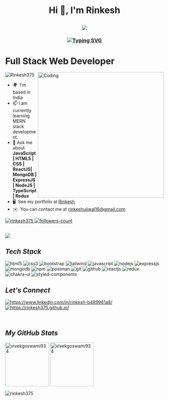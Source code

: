 <h1 align="center">Hi 👋, I'm Rinkesh</h1>
<h2><p align="center">
  <a href="#"><img src="https://readme-typing-svg.herokuapp.com?color=FFFF&center=true&lines=Full+Stack+Web+Developer;1200%2B+Hours+of+Coding+Experience;Data+Structures+And+Algorithms"></a></p><h3 align="center">
  <a href="https://git.io/typing-svg"><img src="https://readme-typing-svg.demolab.com?font=Fira+Code&weight=700&duration=10000&pause=1000&color=FFA000&center=true&vCenter=true&width=600&height=70&lines=A+passionate+Full+Stack+Web+Developer+From+India;Have+2160%2B+Hours+of+Coding+Experience" alt="Typing SVG" /></a>
</h3>
</h2>
<h1>Full Stack Web Developer</h1>
<img align="right" alt="Coding" width="400" src="https://cdn.dribbble.com/users/1593595/screenshots/5725252/media/e9f9ea5544e27c43d88ba9945eb9403a.jpg?resize=1000x750&vertical=center">

<p align="left"> <img src="https://komarev.com/ghpvc/?username=Rinkesh375&label=Profile%20views&color=0e75b6&style=flat" alt="Rinkesh375" /> </p>

* 🌍  I'm based in India
* 📫 I am currently learning MERN stack development.
* 💬 Ask me about **JavaScript | HTML5 | CSS | ReactJS| MongoDB | ExpressJS | NodeJS | TypeScript | Redux**
* 🖥️  See my portfolio at [Rinkesh](https://rinkesh375.github.io/)
* ✉️  You can contact me at [rinkeshujjwal16@gmail.com](mailto:rinkeshujjwal16@gmail.com)


<p align="left">
    <a href="https://github.com/rinkesh375">
        <img src="https://komarev.com/ghpvc/?username=rinkesh375&label=Profile%20views&color=0e75b6&style=flat" alt="rinkesh375" />
    </a>
    <a href="https://github.com/rinkesh375?tab=followers">
        <img src="https://img.shields.io/github/followers/rinkesh375?label=Followers&style=social" alt="followers-count">
    </a>
</p>
  
<br>



<img src="https://imgs.search.brave.com/GIZVpntD8nBghn1rIX7k2fuiuNRVav8AVZ88d-MPnvg/rs:fit:1200:675:1/g:ce/aHR0cHM6Ly93d3cu/YmFjYW5jeXRlY2hu/b2xvZ3kuY29tL2lt/Zy9tZXJuLWltZ3Mv/YmFubmVyMS5qcGc"/>
<h2><i>Tech Stack</i></h2>

<p>
    <img src="https://img.shields.io/badge/HTML5-E34F26?style=for-the-badge&logo=html5&logoColor=E34F26&labelColor=black" alt="html5" />
    <img src="https://img.shields.io/badge/CSS3-1572B6?style=for-the-badge&logo=css3&logoColor=1572B6&labelColor=black" alt="css3" />
    <img src="https://img.shields.io/badge/Bootstrap-732ff9?style=for-the-badge&logo=bootstrap&logoColor=732ff9&labelColor=black" alt="bootstrap" />
    <img src="https://img.shields.io/badge/Tailwind_CSS-38bdf8?style=for-the-badge&logo=tailwind-css&logoColor=38bdf8&labelColor=black" alt="tailwind" />
    <img src="https://img.shields.io/badge/JavaScript-F7DF1E?style=for-the-badge&logo=javascript&logoColor=F7DF1E&labelColor=black" alt="javascript" />
    <img src="https://img.shields.io/badge/Node.js-339933?style=for-the-badge&logo=nodedotjs&logoColor=339933&labelColor=black" alt="nodejs" />
    <img src="https://img.shields.io/badge/Express.js-000000?style=for-the-badge&logo=express&logoColor=white&labelColor=black" alt="expressjs" />
    <img src="https://img.shields.io/badge/MongoDB-4EA94B?style=for-the-badge&logo=mongodb&logoColor=4EA94B&labelColor=black" alt="mongodb" />
    <img src="https://img.shields.io/badge/npm-CB3837?style=for-the-badge&logo=npm&logoColor=CB3837&labelColor=black" alt="npm" />
    <img src="https://img.shields.io/badge/Postman-FF6C37?style=for-the-badge&logo=Postman&logoColor=FF6C37&labelColor=black" alt="postman" />
    <img src="https://img.shields.io/badge/Git-f44d27?style=for-the-badge&logo=git&logoColor=f44d27&labelColor=black" alt="git" />
    <img src="https://img.shields.io/badge/GitHub-100000?style=for-the-badge&logo=github&logoColor=white&labelColor=black" alt="github" />
    <img src="https://img.shields.io/badge/-React-61DBFB?style=for-the-badge&labelColor=black&logo=react&logoColor=61DBFB" alt="reactjs" />
    <img src="https://img.shields.io/badge/Redux-593D88?style=for-the-badge&logo=redux&logoColor=593D88&labelColor=black" alt="redux" />
    <img src="https://img.shields.io/badge/Chakra%20UI-3bc7bd?style=for-the-badge&logo=chakraui&logoColor=3bc7bd&labelColor=black" alt="chakra-ui" />
    <img src="https://img.shields.io/badge/styled--components-DB7093?style=for-the-badge&logo=styled-components&logoColor=DB7093&labelColor=black" alt="styled-components" />
</p>

<!----------------------------------- Social Media Links Section ------------------------------------>

<h2><i>Let's Connect</i></h2>


<p align="left">
    <a href="https://www.linkedin.com/in/rinkesh-b489961a8/">
        <img align="center" src="https://img.shields.io/badge/LinkedIn-0077B5?style=for-the-badge&logo=linkedin&logoColor=0077B5&labelColor=black" alt="https://www.linkedin.com/in/rinkesh-b489961a8/" />
    </a>
    <!-- <a href="https://twitter.com/omkar21143">
        <img align="center" src="https://img.shields.io/badge/Twitter-1DA1F2?style=for-the-badge&logo=twitter&logoColor=1DA1F2&labelColor=black" alt="https://twitter.com/omkar21143" />
    </a> -->
    <a href="https://rinkesh375.github.io/">
        <img align="center" src="https://img.shields.io/badge/Portfolio-18A303?style=for-the-badge&logo=ionic&logoColor=white" alt="https://rinkesh375.github.io/" />
    </a>
  
</p>
<br>

<!----------------------------------- GitHub Stats Section ------------------------------------>

<h2><i>My GitHub Stats</i></h2>

<p>
    <img align="center" src="https://github-readme-stats.vercel.app/api?username=rinkesh375&show_icons=true&include_all_commits=true&count_private=true&hide=issues,contribs&border_radius=0&locale=en&theme=dark" alt="vivekgoswami934" height="139" />
    <img align="center" src="https://github-readme-stats.vercel.app/api/top-langs?username=rinkesh375&layout=compact&exclude_repo=Lybrate-Website-Clone-Version-2.0,Lybrate-Website-Clone,Adidas-Clone&hide=Shell&border_radius=0&theme=dark" alt="vivekgoswami934" height="139" />
    
</p> 
  <img   src="https://streak-stats.demolab.com/?user=rinkesh375&theme=dark&github-readme-streak-stats.herokuapp.com"
              alt="rinkesh375"/>

<br>

